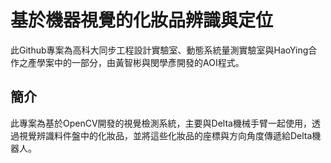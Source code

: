 # 基於機器視覺的化妝品辨識與定位
此Github專案為高科大同步工程設計實驗室、動態系統量測實驗室與HaoYing合作之產學案中的一部分，由黃智彬與閔學彥開發的AOI程式。
## 簡介
此專案為基於OpenCV開發的視覺檢測系統，主要與Delta機械手臂一起使用，透過視覺辨識料件盤中的化妝品，並將這些化妝品的座標與方向角度傳遞給Delta機器人。
